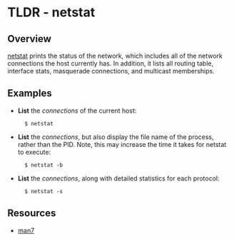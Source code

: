 TLDR - netstat
==========

Overview
--------

[netstat] prints the status of the network, which includes all of the network connections the host currently has.  In addition, it lists all routing table, interface stats, masquerade connections, and multicast memberships.

Examples
--------

- **List** the *connections* of the current host:

        $ netstat

- **List** the *connections*, but also display the file name of the process, rather than the PID.  Note, this may increase the time it takes for netstat to execute:

		$ netstat -b

- **List** the *connections*, along with detailed statistics for each protocol:

		$ netstat -s

Resources
---------

- [man7](http://man7.org/linux/man-pages/man8/netstat.8.html)

[netstat]: http://man7.org/linux/man-pages/man8/netstat.8.html

